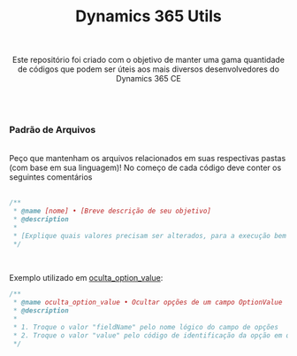 <h1 align="center">Dynamics 365 Utils</h1><br><br>
<div align="center">Este repositório foi criado com o objetivo de manter uma gama quantidade de códigos que podem ser úteis aos mais diversos desenvolvedores do Dynamics 365 CE</div><br><br><br>
<h3>Padrão de Arquivos</h3><br>
Peço que mantenham os arquivos relacionados em suas respectivas pastas (com base em sua linguagem)!
No começo de cada código deve conter os seguintes comentários<br><br>

```javascript
/**
 * @name [nome] • [Breve descrição de seu objetivo]
 * @description
 * 
 * [Explique quais valores precisam ser alterados, para a execução bem sucedida]
 */
```
<br>

Exemplo utilizado em [oculta_option_value](https://github.com/deivinni/dynamics365_utils/blob/master/codes/javascript/ocultar_option_value.js):
```javascript
/**
 * @name oculta_option_value • Ocultar opções de um campo OptionValue
 * @description
 * 
 * 1. Troque o valor "fieldName" pelo nome lógico do campo de opções
 * 2. Troque o valor "value" pelo código de identificação da opção em que deseja ocultar
 */
```
